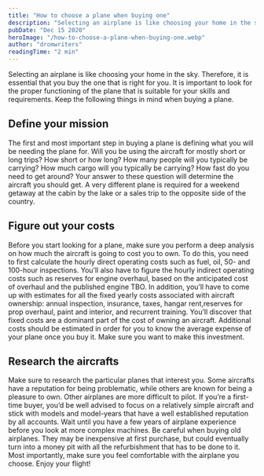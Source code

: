 ```yaml
---
title: "How to choose a plane when buying one"
description: "Selecting an airplane is like choosing your home in the sky. Therefore, it is essential that you buy the one that is right for you. It is important to look for the proper functioning of the plane that is suitable for your skills and requirements. Keep the following things in mind when buying a plane."
pubDate: "Dec 15 2020"
heroImage: "/how-to-choose-a-plane-when-buying-one.webp"
author: "dromwriters"
readingTime: "2 min"
---
```


Selecting an airplane is like choosing your home in the sky. Therefore, it is essential that you buy the one that is right for you. It is important to look for the proper functioning of the plane that is suitable for your skills and requirements. Keep the following things in mind when buying a plane.

## Define your mission

The first and most important step in buying a plane is defining what you will be needing the plane for. Will you be using the aircraft for mostly short or long trips? How short or how long? How many people will you typically be carrying? How much cargo will you typically be carrying? How fast do you need to get around? Your answer to these question will determine the aircraft you should get. A very different plane is required for a weekend getaway at the cabin by the lake or a sales trip to the opposite side of the country.

## Figure out your costs

Before you start looking for a plane, make sure you perform a deep analysis on how much the aircraft is going to cost you to own. To do this, you need to first calculate the hourly direct operating costs such as fuel, oil, 50- and 100-hour inspections. You’ll also have to figure the hourly indirect operating costs such as reserves for engine overhaul, based on the anticipated cost of overhaul and the published engine TBO. In addition, you’ll have to come up with estimates for all the fixed yearly costs associated with aircraft ownership: annual inspection, insurance, taxes, hangar rent,reserves for prop overhaul, paint and interior, and recurrent training. You’ll discover that fixed costs are a dominant part of the cost of owning an aircraft. Additional costs should be estimated in order for you to know the average expense of your plane once you buy it. Make sure you want to make this investment.

## Research the aircrafts

Make sure to research the particular planes that interest you. Some aircrafts have a reputation for being problematic, while others are known for being a pleasure to own. Other airplanes are more difficult to pilot. If you’re a first-time buyer, you’d be well advised to focus on a relatively simple aircraft and stick with models and model-years that have a well established reputation by all accounts. Wait until you have a few years of airplane experience before you look at more complex machines. Be careful when buying old airplanes. They may be inexpensive at first purchase, but could eventually turn into a money pit with all the refurbishment that has to be done to it. Most importantly, make sure you feel comfortable with the airplane you choose. Enjoy your flight!

